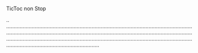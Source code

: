 TicToc non Stop

..
..................................................................................................................................................................................................................................................................................................................................................................................................................................................